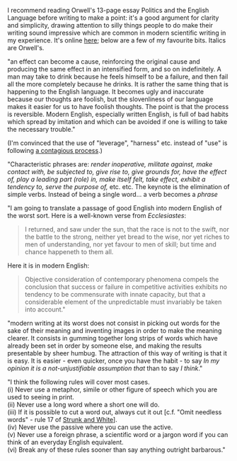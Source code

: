 I recommend reading Orwell's 13-page essay Politics and the English Language before writing to make a point: it's a good argument for clarity and simplicity, drawing attention to silly things people to do make their writing sound impressive which are common in modern scientific writing in my experience.
It's online [here](https://www.orwellfoundation.com/the-orwell-foundation/orwell/essays-and-other-works/politics-and-the-english-language/); below are a few of my favourite bits.
Italics are Orwell's.

"an effect can become a cause, reinforcing the original cause and producing the same effect in an intensified form, and so on indefinitely.
A man may take to drink because he feels himself to be a failure, and then fail all the more completely because he drinks.
It is rather the same thing that is happening to the English language.
It becomes ugly and inaccurate because our thoughts are foolish, but the slovenliness of our language makes it easier for us to have foolish thoughts.
The point is that the process is reversible.
Modern English, especially written English, is full of bad habits which spread by imitation and which can be avoided if one is willing to take the necessary trouble."

(I'm convinced that the use of "leverage", "harness" etc. instead of "use" is following [a contagious process](https://twitter.com/ChrisWymant/status/1082201811640086528).)

"Characteristic phrases are: _render inoperative, militate against, make contact with, be subjected to, give rise to, give grounds for, have the effect of, play a leading part (role) in, make itself felt, take effect, exhibit a tendency to, serve the purpose of,_ etc. etc.
The keynote is the elimination of simple verbs.
Instead of being a single word... a verb becomes a _phrase_

"I am going to translate a passage of good English into modern English of the worst sort.
Here is a well-known verse from _Ecclesiastes_:
> I returned, and saw under the sun, that the race is not to the swift, nor the battle to the strong, neither yet bread to the wise, nor yet riches to men of understanding, nor yet favour to men of skill; but time and chance happeneth to them all.  

Here it is in modern English:
> Objective consideration of contemporary phenomena compels the conclusion that success or failure in competitive activities exhibits no tendency to be commensurate with innate capacity, but that a considerable element of the unpredictable must invariably be taken into account."

"modern writing at its worst does not consist in picking out words for the sake of their meaning and inventing images in order to make the meaning clearer.
It consists in gumming together long strips of words which have already been set in order by someone else, and making the results presentable by sheer humbug.
The attraction of this way of writing is that it is easy.
It is easier - even quicker, once you have the habit - to say _In my opinion it is a not-unjustifiable assumption that_ than to say _I think_."

"I think the following rules will cover most cases.  
(i) Never use a metaphor, simile or other figure of speech which you are used to seeing in print.  
(ii) Never use a long word where a short one will do.  
(iii) If it is possible to cut a word out, always cut it out [c.f. "Omit needless words" - rule 17 of [Strunk and White](http://www.jlakes.org/ch/web/The-elements-of-style.pdf)].  
(iv) Never use the passive where you can use the active.  
(v) Never use a foreign phrase, a scientific word or a jargon word if you can think of an everyday English equivalent.  
(vi) Break any of these rules sooner than say anything outright barbarous."
